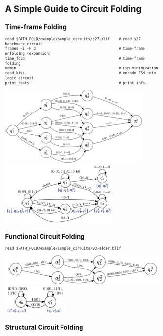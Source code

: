 # A Simple Guide to Circuit Folding

## Time-frame Folding
```
read $PATH_FOLD/example/sample_circuits/s27.blif    # read s27 benchmark circuit
frames -i -F 3                                      # time-frame unfolding (expansion)
time_fold                                           # time-frame folding
memin                                               # FSM minimization
read_kiss                                           # encode FSM into logic circuit
print_stats                                         # print info.
```
<img src="figures/s27_fsm.png" width="450px"/> <img src="figures/s27_fsm.m.png" width="350px"/>

## Functional Circuit Folding
```
read $PATH_FOLD/example/sample_circuits/03-adder.blif
```
<img src="figures/adder_fsm.png" width="500px"/> <img src="figures/adder_fsm.m.png" width="200px"/>
## Structural Circuit Folding
```
```